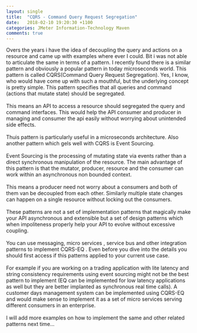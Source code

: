 ```yaml
---
layout: single
title:  "CQRS - Command Query Request Segregation"
date:   2018-02-10 19:20:30 +1100
categories: JMeter Information-Technology Maven
comments: true
---
```

<div dir="ltr" style="text-align: left;" trbidi="on">
Overs the years i have the idea of decoupling the query and actions on a resource and came up with examples where ever I could. Bit i was not able to articulate the same in terms of a pattern. I recently found there is a similar pattern and obviously a popular pattern in today microseconds world. This pattern is called CQRS(Command Query Request Segregation). Yes, I know, who would have come up with such a mouthful, but the underlying concept is pretty simple. This pattern specifies that all queries and command (actions that mutate state) should be segregated.<br />
<br />
This means an API to access a resource should segregated the query and command interfaces. This would help the API consumer and producer in managing and consumer the api easily without worrying about unintended side effects.<br />
<br />
Thuis pattern is particularly useful in a microseconds architecture. Also another pattern which gels well with CQRS is Event Sourcing.<br />
<br />
Event Sourcing is the processing of mutating state via events rather than a direct synchronous manipulation of the resource. The main advantage of this pattern is that the mutator, producer, resource and the consumer can work within an asynchronous non bounded context.<br />
<br />
This means a producer need not worry about a consumers and both of them van be decoupled from each other. Similarly multiple state changes can happen on a single resource without locking out the consumers.<br />
<br />
These patterns are not a set of implementation patterns that magically make your API asynchronous and extensible but a set of design patterns which when impoliteness properly help your API to evolve without excessive coupling.<br />
<br />
You can use messaging, micro services , service bus and other integration patterns to implement CQRS-EQ . Even before you dive into the details you should first access if this patterns applied to your current use case.<br />
<br />
For example if you are working on a trading application with lite latency and string consistency requirements using event sourcing might not be the best pattern to implement (EQ can be implemented for low latency applications as well but they are better implanted as synchronous real time calls). A customer days management system can be implemented using CQRS-EQ and would make sense to implement it as a set of micro services serving different consumers in an enterprise.<br />
<br />
I will add more examples on how to implement the same and other related patterns next time...</div>
